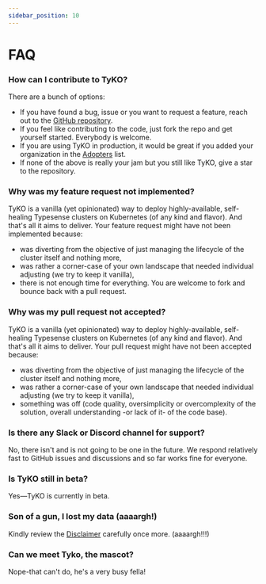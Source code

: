 ```yaml
---
sidebar_position: 10
---
```


# FAQ

### How can I contribute to TyKO?

There are a bunch of options:

* If you have found a bug, issue or you want to request a feature, reach out to the [GitHub repository](https://github.com/akyriako/typesense-operator).
* If you feel like contributing to the code, just fork the repo and get yourself started. Everybody is welcome.
* If you are using TyKO in production, it would be great if you added your organization in the [Adopters](adopters) list.
* If none of the above is really your jam but you still like TyKO, give a star to the repository.

### Why was my feature request not implemented?

TyKO is a vanilla (yet opinionated) way to deploy highly-available, self-healing Typesense clusters on Kubernetes (of any kind and flavor).
And that's all it aims to deliver. Your feature request might have not been implemented because:

* was diverting from the objective of just managing the lifecycle of the cluster itself and nothing more,
* was rather a corner-case of your own landscape that needed individual adjusting (we try to keep it vanilla),
* there is not enough time for everything. You are welcome to fork and bounce back with a pull request.

### Why was my pull request not accepted?

TyKO is a vanilla (yet opinionated) way to deploy highly-available, self-healing Typesense clusters on Kubernetes (of any kind and flavor).
And that's all it aims to deliver. Your pull request might have not been accepted because:

* was diverting from the objective of just managing the lifecycle of the cluster itself and nothing more,
* was rather a corner-case of your own landscape that needed individual adjusting (we try to keep it vanilla),
* something was off (code quality, oversimplicity or overcomplexity of the solution, overall understanding -or lack of it- of the code base).

### Is there any Slack or Discord channel for support?

No, there isn't and is not going to be one in the future. We respond relatively fast to GitHub issues and discussions and so far works fine for everyone.

### Is TyKO still in beta?

Yes—TyKO is currently in beta.

### Son of a gun, I lost my data (aaaargh!)

Kindly review the [Disclaimer](/docs/getting-started#disclaimer) carefully once more. (aaaargh!!!)

### Can we meet Tyko, the mascot?

Nope-that can't do, he's a very busy fella!
